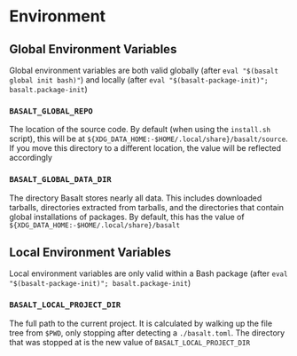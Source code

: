 # Environment

## Global Environment Variables

Global environment variables are both valid globally (after `eval "$(basalt global init bash)"`) and locally (after `eval "$(basalt-package-init)"; basalt.package-init`)

### `BASALT_GLOBAL_REPO`

The location of the source code. By default (when using the `install.sh` script), this will be at `${XDG_DATA_HOME:-$HOME/.local/share}/basalt/source`. If you move this directory to a different location, the value will be reflected accordingly

### `BASALT_GLOBAL_DATA_DIR`

The directory Basalt stores nearly all data. This includes downloaded tarballs, directories extracted from tarballs, and the directories that contain global installations of packages. By default, this has the value of `${XDG_DATA_HOME:-$HOME/.local/share}/basalt`

## Local Environment Variables

Local environment variables are only valid within a Bash package (after `eval "$(basalt-package-init)"; basalt.package-init`)

### `BASALT_LOCAL_PROJECT_DIR`

The full path to the current project. It is calculated by walking up the file tree from `$PWD`, only stopping after detecting a `./basalt.toml`. The directory that was stopped at is the new value of `BASALT_LOCAL_PROJECT_DIR`
